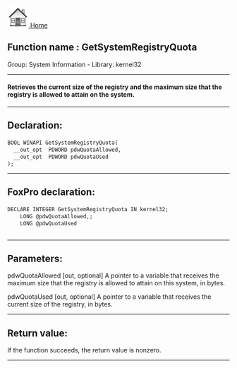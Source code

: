 [<img src="../../images/home.png"> Home ](https://github.com/VFPX/Win32API)  

## Function name : GetSystemRegistryQuota
Group: System Information - Library: kernel32    
***  


#### Retrieves the current size of the registry and the maximum size that the registry is allowed to attain on the system.
***  


## Declaration:
```foxpro  
BOOL WINAPI GetSystemRegistryQuota(
  __out_opt  PDWORD pdwQuotaAllowed,
  __out_opt  PDWORD pdwQuotaUsed
);  
```  
***  


## FoxPro declaration:
```foxpro  
DECLARE INTEGER GetSystemRegistryQuota IN kernel32;
	LONG @pdwQuotaAllowed,;
	LONG @pdwQuotaUsed
  
```  
***  


## Parameters:
pdwQuotaAllowed [out, optional] 
A pointer to a variable that receives the maximum size that the registry is allowed to attain on this system, in bytes.

pdwQuotaUsed [out, optional] 
A pointer to a variable that receives the current size of the registry, in bytes.  
***  


## Return value:
If the function succeeds, the return value is nonzero.  
***  

